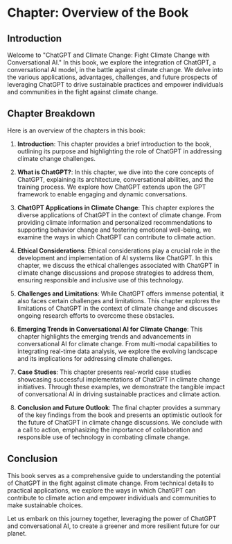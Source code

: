 Chapter: Overview of the Book
=============================

Introduction
------------

Welcome to "ChatGPT and Climate Change: Fight Climate Change with Conversational AI." In this book, we explore the integration of ChatGPT, a conversational AI model, in the battle against climate change. We delve into the various applications, advantages, challenges, and future prospects of leveraging ChatGPT to drive sustainable practices and empower individuals and communities in the fight against climate change.

Chapter Breakdown
-----------------

Here is an overview of the chapters in this book:

1. **Introduction**: This chapter provides a brief introduction to the book, outlining its purpose and highlighting the role of ChatGPT in addressing climate change challenges.

2. **What is ChatGPT?**: In this chapter, we dive into the core concepts of ChatGPT, explaining its architecture, conversational abilities, and the training process. We explore how ChatGPT extends upon the GPT framework to enable engaging and dynamic conversations.

3. **ChatGPT Applications in Climate Change**: This chapter explores the diverse applications of ChatGPT in the context of climate change. From providing climate information and personalized recommendations to supporting behavior change and fostering emotional well-being, we examine the ways in which ChatGPT can contribute to climate action.

4. **Ethical Considerations**: Ethical considerations play a crucial role in the development and implementation of AI systems like ChatGPT. In this chapter, we discuss the ethical challenges associated with ChatGPT in climate change discussions and propose strategies to address them, ensuring responsible and inclusive use of this technology.

5. **Challenges and Limitations**: While ChatGPT offers immense potential, it also faces certain challenges and limitations. This chapter explores the limitations of ChatGPT in the context of climate change and discusses ongoing research efforts to overcome these obstacles.

6. **Emerging Trends in Conversational AI for Climate Change**: This chapter highlights the emerging trends and advancements in conversational AI for climate change. From multi-modal capabilities to integrating real-time data analysis, we explore the evolving landscape and its implications for addressing climate challenges.

7. **Case Studies**: This chapter presents real-world case studies showcasing successful implementations of ChatGPT in climate change initiatives. Through these examples, we demonstrate the tangible impact of conversational AI in driving sustainable practices and climate action.

8. **Conclusion and Future Outlook**: The final chapter provides a summary of the key findings from the book and presents an optimistic outlook for the future of ChatGPT in climate change discussions. We conclude with a call to action, emphasizing the importance of collaboration and responsible use of technology in combating climate change.

Conclusion
----------

This book serves as a comprehensive guide to understanding the potential of ChatGPT in the fight against climate change. From technical details to practical applications, we explore the ways in which ChatGPT can contribute to climate action and empower individuals and communities to make sustainable choices.

Let us embark on this journey together, leveraging the power of ChatGPT and conversational AI, to create a greener and more resilient future for our planet.

